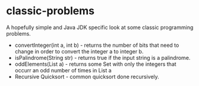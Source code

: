 # classic-problems
A hopefully simple and Java JDK specific look at some classic programming problems.

* convertInteger(int a, int b) - returns the number of bits that need to change in order to convert the integer a to integer b.
* isPalindrome(String str) - returns true if the input string is a palindrome.
* oddElements(List<Integer> a) - returns some Set with only the integers that occurr an odd number of times in List a
* Recursive Quicksort - common quicksort done recursively.
